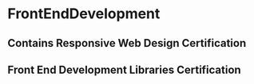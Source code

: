 # FrontEndDevelopment
## Contains Responsive Web Design Certification
## Front End Development Libraries Certification
